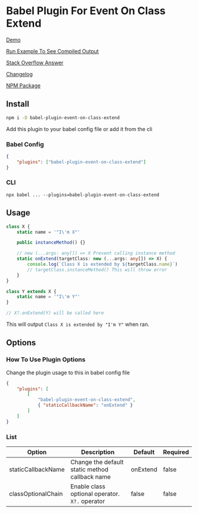 # Babel Plugin For Event On Class Extend

[Demo](https://github.com/kennarddh/test-babel-plugin-event-on-class-extend)

[Run Example To See Compiled Output](./example/index.ts)

[Stack Overflow Answer](https://stackoverflow.com/a/77031020/14813577)

[Changelog](./CHANGELOG.md)

[NPM Package](https://www.npmjs.com/package/babel-plugin-event-on-class-extend)

## Install

```bash
npm i -D babel-plugin-event-on-class-extend
```

Add this plugin to your babel config file or add it from the cli

### Babel Config

```json
{
	"plugins": ["babel-plugin-event-on-class-extend"]
}
```

### CLI

```
npx babel ... --plugins=babel-plugin-event-on-class-extend
```

## Usage

```ts
class X {
	static name = '"I\'m X"'

	public instanceMethod() {}

	// new (...args: any[]) => X Prevent calling instance method
	static onExtend(targetClass: new (...args: any[]) => X) {
		console.log(`Class X is extended by ${targetClass.name}`)
		// targetClass.instanceMethod() This will throw error
	}
}

class Y extends X {
	static name = '"I\'m Y"'
}

// X?.onExtend(Y) will be called here
```

This will output `Class X is extended by "I'm Y"` when ran.

## Options

### How To Use Plugin Options

Change the plugin usage to this in babel config file

```json
{
	"plugins": [
		[
			"babel-plugin-event-on-class-extend",
			{ "staticCallbackName": "onExtend" }
		]
	]
}
```

### List

| Option             | Description                                    | Default  | Required |
| ------------------ | ---------------------------------------------- | -------- | -------- |
| staticCallbackName | Change the default static method callback name | onExtend | false    |
| classOptionalChain | Enable class optional operator. `X?.` operator | false    | false    |
